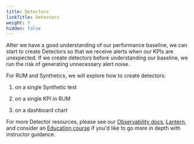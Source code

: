 ```yaml
---
title: Detectors
linkTitle: Detectors
weight: 5
hidden: false
---
```


After we have a good understanding of our performance baseline, we can start to create Detectors so that we receive alerts when our KPIs are unexpected. If we create detectors before understanding our baseline, we run the risk of generating unnecessary alert noise.

For RUM and Synthetics, we will explore how to create detectors:
1. on a single Synthetic test

1. on a single KPI in RUM

1. on a dashboard chart

For more Detector resources, please see our [Observability docs](https://docs.splunk.com/observability/en/alerts-detectors-notifications/alerts-detectors-notifications.html), [Lantern](https://lantern.splunk.com/Special:Search?query=detector&type=wiki), and consider an [Education course](https://education.splunk.com/Saba/Web_spf/NA10P2PRD105/guestapp/catalog/search?searchText=detector&selectedTab=LEARNINGEVENT) if you'd like to go more in depth with instructor guidance.
